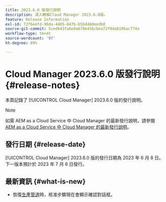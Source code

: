 ```yaml
---
title: 2023.6.0 版發行說明
description: 深入瞭解Cloud Manager 2023.6.0版。
feature: Release Information
exl-id: 72f6e4fd-98da-4405-847b-b5bd460eedb8
source-git-commit: 5ced643fabe0a670e456cbea72f9da8196ac774a
workflow-type: tm+mt
source-wordcount: '97'
ht-degree: 89%

---
```


# Cloud Manager 2023.6.0 版發行說明 {#release-notes}

本頁記錄了 [!UICONTROL Cloud Manager] 2023.6.0 版的發行說明。

>[!NOTE]
>
>如需 AEM as a Cloud Service 中 Cloud Manager 的最新發行說明，請參閱 [AEM as a Cloud Service 中 Cloud Manager 的最新發行說明](https://experienceleague.adobe.com/zh-hant/docs/experience-manager-cloud-service/content/release-notes/cloud-manager/current)。

## 發行日期 {#release-date}

[!UICONTROL Cloud Manager] 2023.6.0 版的發行日期為 2023 年 6 月 8 日。下一版本預計於 2023 年 7 月 6 日發行。

## 最新資訊 {#what-is-new}

* 恢復[生產管道](/help/using/production-pipelines.md)時，核准步驟現在會顯示確認對話框。

